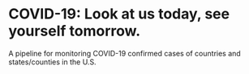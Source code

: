 # COVID-19: Look at us today, see yourself tomorrow.
A pipeline for monitoring COVID-19 confirmed cases of countries and states/counties in the U.S.
